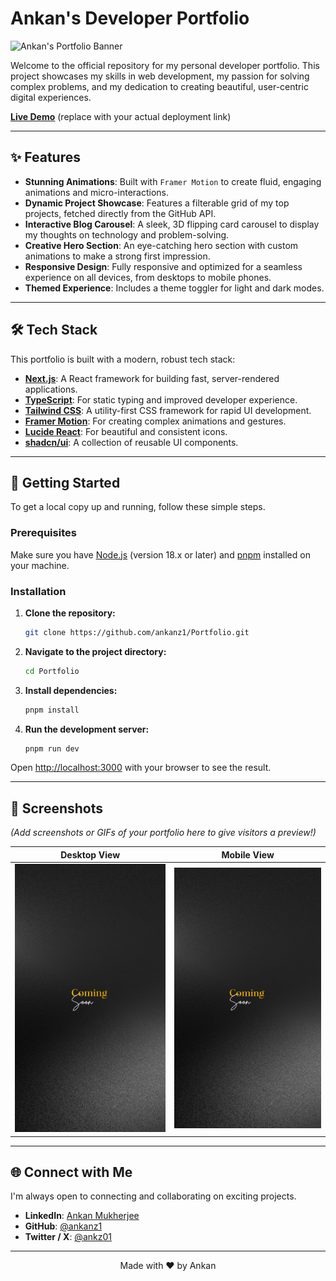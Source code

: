 # Ankan's Developer Portfolio

![Ankan's Portfolio Banner](link)

Welcome to the official repository for my personal developer portfolio. This project showcases my skills in web development, my passion for solving complex problems, and my dedication to creating beautiful, user-centric digital experiences.

**[Live Demo](https://ankanz-portfolio.vercel.app/)** (replace with your actual deployment link)

---

## ✨ Features

- **Stunning Animations**: Built with `Framer Motion` to create fluid, engaging animations and micro-interactions.
- **Dynamic Project Showcase**: Features a filterable grid of my top projects, fetched directly from the GitHub API.
- **Interactive Blog Carousel**: A sleek, 3D flipping card carousel to display my thoughts on technology and problem-solving.
- **Creative Hero Section**: An eye-catching hero section with custom animations to make a strong first impression.
- **Responsive Design**: Fully responsive and optimized for a seamless experience on all devices, from desktops to mobile phones.
- **Themed Experience**: Includes a theme toggler for light and dark modes.

---

## 🛠️ Tech Stack

This portfolio is built with a modern, robust tech stack:

- **[Next.js](https://nextjs.org/)**: A React framework for building fast, server-rendered applications.
- **[TypeScript](https://www.typescriptlang.org/)**: For static typing and improved developer experience.
- **[Tailwind CSS](https://tailwindcss.com/)**: A utility-first CSS framework for rapid UI development.
- **[Framer Motion](https://www.framer.com/motion/)**: For creating complex animations and gestures.
- **[Lucide React](https://lucide.dev/)**: For beautiful and consistent icons.
- **[shadcn/ui](https://ui.shadcn.com/)**: A collection of reusable UI components.

---

## 🚀 Getting Started

To get a local copy up and running, follow these simple steps.

### Prerequisites

Make sure you have [Node.js](https://nodejs.org/) (version 18.x or later) and [pnpm](https://pnpm.io/) installed on your machine.

### Installation

1.  **Clone the repository:**
    ```sh
    git clone https://github.com/ankanz1/Portfolio.git
    ```
2.  **Navigate to the project directory:**
    ```sh
    cd Portfolio
    ```
3.  **Install dependencies:**
    ```sh
    pnpm install
    ```
4.  **Run the development server:**
    ```sh
    pnpm run dev
    ```

Open [http://localhost:3000](http://localhost:3000) with your browser to see the result.

---

## 📸 Screenshots

*(Add screenshots or GIFs of your portfolio here to give visitors a preview!)*

| Desktop View                               | Mobile View                                |
| ------------------------------------------ | ------------------------------------------ |
| ![Desktop Screenshot](public/images/ComingSoon.png) | ![Mobile Screenshot](public/images/ComingSoon.png) |

---

## 🌐 Connect with Me

I'm always open to connecting and collaborating on exciting projects.

- **LinkedIn**: [Ankan Mukherjee](https://www.linkedin.com/in/ankan-mukherjee)
- **GitHub**: [@ankanz1](https://github.com/ankanz1)
- **Twitter / X**: [@ankz01](https://x.com/_ankz01)

---

<p align="center">
  Made with ❤️ by Ankan
</p> 

